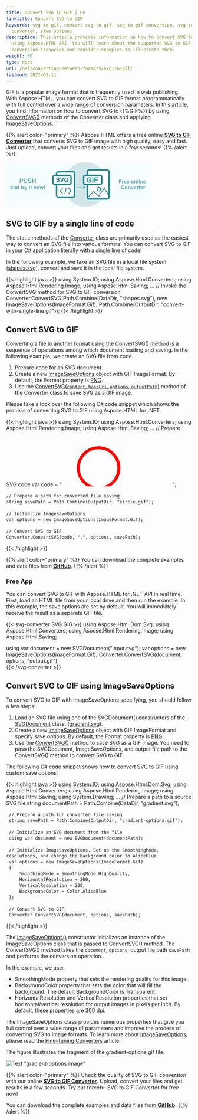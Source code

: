 ```yaml
---
title: Convert SVG to GIF | C#
linktitle: Convert SVG to GIF
keywords: svg to gif, convert svg to gif, svg to gif conversion, svg to gif
  converter, save options
description: This article provides information on how to convert SVG to GIF
  using Aspose.HTML API. You will learn about the supported SVG to GIF
  conversion scenarios and consider examples to illustrate them.
weight: 50
type: docs
url: /net/converting-between-formats/svg-to-gif/
lastmod: 2022-01-11
---
```

<link href="./../../style.css" rel="stylesheet" type="text/css" />

GIF is a popular image format that is frequently used in web publishing. With Aspose.HTML, you can convert SVG to GIF format programmatically with full control over a wide range of conversion parameters. In this article, you find information on how to convert SVG to {{%GIF%}} by using [ConvertSVG()](https://apireference.aspose.com/html/net/aspose.html.converters/converter/methods/convertsvg/index) methods of the Converter class and applying  [ImageSaveOptions](https://apireference.aspose.com/html/net/aspose.html.saving/imagesaveoptions).

{{% alert color="primary" %}}
Aspose.HTML offers a free online <a href="https://products.aspose.app/svg/conversion/svg-to-gif" target="_blank">**SVG to GIF Converter**</a> that converts SVG to GIF image with high quality, easy and fast. Just upload, convert your files and get results in a few seconds!
{{% /alert %}}

<a href="https://products.aspose.app/svg/conversion/svg-to-gif" target="_blank">![Text "Banner SVG to GIF Converter"](svg-to-gif.png#center)</a>

## **SVG to GIF by a single line of code**

The static methods of the [Converter](https://apireference.aspose.com/html/net/aspose.html.converters/converter) class are primarily used as the easiest way to convert an SVG file into various formats. You can convert SVG to GIF in your C# application literally with a single line of code!

In the following example, we take an SVG file in a local file system ([shapes.svg](/html/net/converting-between-formats/svg-to-jpg/shapes.svg)), convert and save it in the local file system.

{{< highlight java >}}
using System.IO;
using Aspose.Html.Converters;
using Aspose.Html.Rendering.Image;
using Aspose.Html.Saving;
...
     // Invoke the ConvertSVG method for SVG to GIF conversion
     Converter.ConvertSVG(Path.Combine(DataDir, "shapes.svg"), new ImageSaveOptions(ImageFormat.Gif), Path.Combine(OutputDir, "convert-with-single-line.gif"));
{{< /highlight >}}

## **Convert SVG to GIF**
Converting a file to another format using the ConvertSVG() method is a sequence of operations among which document loading and saving. In the following example, we create an SVG file from code. 

1. Prepare code for an SVG document.
1. Create a new [ImageSaveOptions](https://apireference.aspose.com/html/net/aspose.html.saving/imagesaveoptions) object with GIF ImageFormat. By default, the Format property is [PNG](https://apireference.aspose.com/html/net/aspose.html.rendering.image/imageformat).
1. Use the [ConvertSVG(`content`, `baseUri`, `options`, `outputPath`)](https://apireference.aspose.com/html/net/aspose.html.converters.converter/convertsvg/methods/51) method of the Converter class to save SVG as a GIF image. 

Please take a look over the following C# code snippet which shows the process of converting SVG to GIF using Aspose.HTML for .NET.

{{< highlight java >}}
using System.IO;
using Aspose.Html.Converters;
using Aspose.Html.Rendering.Image;
using Aspose.Html.Saving;
...
    // Prepare SVG code 
    var code = "<svg xmlns='http://www.w3.org/2000/svg'>" +
               "<circle cx ='100' cy ='100' r ='55' fill='none' stroke='red' stroke-width='8' />" +
               "</svg>";

    // Prepare a path for converted file saving 
    string savePath = Path.Combine(OutputDir, "circle.gif");
    
    // Initialize ImageSaveOptions 
    var options = new ImageSaveOptions(ImageFormat.Gif);
    
    // Convert SVG to GIF
    Converter.ConvertSVG(code, ".", options, savePath);
{{< /highlight >}}

{{% alert color="primary" %}} 
You can download the complete examples and data files from [**GitHub**](https://github.com/aspose-html/Aspose.HTML-Documentation/tree/main/content/tests-net).
{{% /alert %}}

### **Free App**
You can convert SVG to GIF with Aspose.HTML for .NET API in real time. First, load an HTML file from your local drive and then run the example. In this example, the save options are set by default. You will immediately receive the result as a separate GIF file.

{{< svg-converter SVG GIG  >}}
using Aspose.Html.Dom.Svg;
using Aspose.Html.Converters;
using Aspose.Html.Rendering.Image;
using Aspose.Html.Saving;

   using var document = new SVGDocument("input.svg");
   var options = new ImageSaveOptions(ImageFormat.Gif);
   Converter.ConvertSVG(document, options, "output.gif");    
{{< /svg-converter >}}

## **Convert SVG to GIF using ImageSaveOptions**

To convert SVG to GIF with ImageSaveOptions specifying, you should follow a few steps: 

1. Load an SVG file using one of the SVGDocument() constructors of the [SVGDocument](https://apireference.aspose.com/html/net/aspose.html.dom.svg/svgdocument) class. ([gradient.svg](/html/net/converting-between-formats/svg-to-gif/gradient.svg)). 
1. Create a new [ImageSaveOptions](https://apireference.aspose.com/html/net/aspose.html.saving/imagesaveoptions) object with GIF ImageFormat and specify save options. By default, the Format property is [PNG](https://apireference.aspose.com/html/net/aspose.html.rendering.image/imageformat).
1. Use the [ConvertSVG()](https://apireference.aspose.com/html/net/aspose.html.converters.converter/convertsvg/methods/3) method to save SVG as a GIF image. You need to pass the SVGDocument, ImageSaveOptions, and output file path to the ConvertSVG() method to convert SVG to GIF.

The following C# code snippet shows how to convert SVG to GIF using custom save options:

{{< highlight java >}}
using System.IO;
using Aspose.Html.Dom.Svg;
using Aspose.Html.Converters;
using Aspose.Html.Rendering.Image;
using Aspose.Html.Saving;
using System.Drawing;
...
     // Prepare a path to a source SVG file
     string documentPath = Path.Combine(DataDir, "gradient.svg");

     // Prepare a path for converted file saving 
     string savePath = Path.Combine(OutputDir, "gradient-options.gif");
    
     // Initialize an SVG document from the file
     using var document = new SVGDocument(documentPath);
    
     // Initialize ImageSaveOptions. Set up the SmoothingMode, resolutions, and change the background color to AliceBlue 
     var options = new ImageSaveOptions(ImageFormat.Gif)
     {
         SmoothingMode = SmoothingMode.HighQuality,
         HorizontalResolution = 200,
         VerticalResolution = 200,
         BackgroundColor = Color.AliceBlue                
     };
    
     // Convert SVG to GIF
     Converter.ConvertSVG(document, options, savePath);
{{< /highlight >}}

The [ImageSaveOptions()](https://apireference.aspose.com/html/net/aspose.html.saving/imagesaveoptions/constructors/main) constructor initializes an instance of the ImageSaveOptions class that is passed to ConvertSVG() method. The ConvertSVG() method takes the `document`, `options`,  output file path `savePath` and performs the conversion operation.

In the example, we use:
 - SmoothingMode property that sets the rendering quality for this image. 
 - BackgroundColor property that sets the color that will fill the background. The default BackgroundColor is Transparent.
 - HorizontalResolution and VerticalResolution properties that set horizontal/vertical resolution for output images in pixels per inch. By default, these properties are 300 dpi.

The ImageSaveOptions class provides numerous properties that give you full control over a wide range of parameters and improve the process of converting SVG to Image formats. To learn more about [ImageSaveOptions](https://apireference.aspose.com/html/net/aspose.html.saving/imagesaveoptions), please read the [Fine-Tuning Converters](/html/net/converting-between-formats/fine-tuning-converters/) article.

The figure illustrates the fragment of the gradient-options.gif file.


![Text "gradient-options image"](../gradient-options.png#center)


{{% alert color="primary" %}} 
Check the quality of SVG to GIF conversion with our online [**SVG to GIF Converter**](https://products.aspose.app/svg/conversion/svg-to-gif). Upload, convert your files and get results in a few seconds. Try our forceful SVG to GIF Converter for free now!

You can download the complete examples and data files from [**GitHub**](https://github.com/aspose-html/Aspose.HTML-Documentation/tree/main/content/tests-net).
{{% /alert %}}







